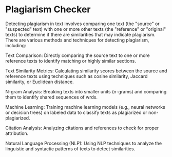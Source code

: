 # Plagiarism Checker

Detecting plagiarism in text involves comparing one text (the "source" or "suspected" text) with one or more other texts (the "reference" or "original" texts) to determine if there are similarities that may indicate plagiarism. There are various methods and techniques for detecting plagiarism, including:

Text Comparison: Directly comparing the source text to one or more reference texts to identify matching or highly similar sections.

Text Similarity Metrics: Calculating similarity scores between the source and reference texts using techniques such as cosine similarity, Jaccard similarity, or Euclidean distance.

N-gram Analysis: Breaking texts into smaller units (n-grams) and comparing them to identify shared sequences of wrds.

Machine Learning: Training machine learning models (e.g., neural networks or decision trees) on labeled data to classify texts as plagiarized or non-plagiarized.

Citation Analysis: Analyzing citations and references to check for proper attribution.

Natural Language Processing (NLP): Using NLP techniques to analyze the linguistic and syntactic patterns of texts to detect similarities.
